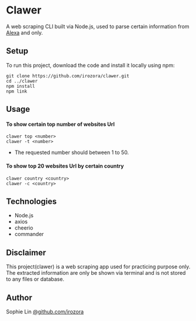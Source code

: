# Clawer
A web scraping CLI built via Node.js, used to parse certain information from [Alexa](https://www.alexa.com/) and only.

## Setup
To run this project, download the code and install it locally using npm:

```
git clone https://github.com/irozora/clawer.git
cd ../clawer
npm install
npm link
```

## Usage
#### To show certain top number of websites Url 
```
clawer top <number>
clawer -t <number>
```
- The requested number should between 1 to 50. 

#### To show top 20 websites Url by certain country 
```
clawer country <country>
clawer -c <country>
```

## Technologies
* Node.js
* axios
* cheerio
* commander

## Disclaimer
This project(clawer) is a web scraping app used for practicing purpose only. The extracted information are only be shown via terminal and is not stored to any files or database.

## Author
Sophie Lin [@github.com/irozora](https://github.com/irozora "github.com/irozora")
